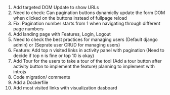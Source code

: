 1. Add targeted DOM Update to show URLs
2. Need to check: Can pagination buttons dynamiclly update the form DOM when clicked on the buttons instead of fullpage reload
3. Fix: Pagination number starts from 1 when navigating through different page numbers
4. Add landing page with Features, Login, Logout
5. Need to check the best practices for managing users (Default django admin) or (Seprate user CRUD for managing users)
6. Feature: Add top n visited links in activity panel with pagination (Need to decide if top n is fine or top 10 is okay)
7. Add Tour for the users to take a tour of the tool (Add a tour button after activity button to implement the feature) planning to implement with introjs
8. Code migration/ comments
9. Add a Dockerfile
10. Add most visited links with visualization dasboard
